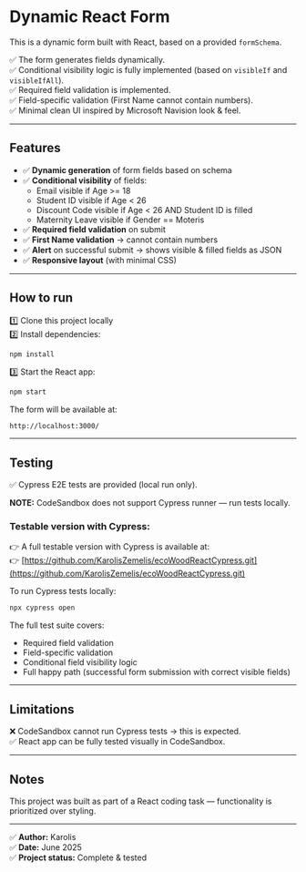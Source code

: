 # Dynamic React Form

This is a dynamic form built with React, based on a provided `formSchema`.

✅ The form generates fields dynamically.  
✅ Conditional visibility logic is fully implemented (based on `visibleIf` and `visibleIfAll`).  
✅ Required field validation is implemented.  
✅ Field-specific validation (First Name cannot contain numbers).  
✅ Minimal clean UI inspired by Microsoft Navision look & feel.

---

## Features

- ✅ **Dynamic generation** of form fields based on schema
- ✅ **Conditional visibility** of fields:
    - Email visible if Age >= 18
    - Student ID visible if Age < 26
    - Discount Code visible if Age < 26 AND Student ID is filled
    - Maternity Leave visible if Gender == Moteris
- ✅ **Required field validation** on submit
- ✅ **First Name validation** → cannot contain numbers
- ✅ **Alert** on successful submit → shows visible & filled fields as JSON
- ✅ **Responsive layout** (with minimal CSS)

---

## How to run

1️⃣ Clone this project locally  
2️⃣ Install dependencies:

```bash
npm install
```

3️⃣ Start the React app:

```bash
npm start
```

The form will be available at:

```
http://localhost:3000/
```

---

## Testing

✅ Cypress E2E tests are provided (local run only).  

**NOTE:** CodeSandbox does not support Cypress runner — run tests locally.

### Testable version with Cypress:

👉 A full testable version with Cypress is available at:  
👉 [https://github.com/KarolisZemelis/ecoWoodReactCypress.git](https://github.com/KarolisZemelis/ecoWoodReactCypress.git)

To run Cypress tests locally:

```bash
npx cypress open
```

The full test suite covers:

- Required field validation
- Field-specific validation
- Conditional field visibility logic
- Full happy path (successful form submission with correct visible fields)

---

## Limitations

❌ CodeSandbox cannot run Cypress tests → this is expected.  
✅ React app can be fully tested visually in CodeSandbox.

---

## Notes

This project was built as part of a React coding task — functionality is prioritized over styling.

---

✅ **Author:** Karolis  
✅ **Date:** June 2025  
✅ **Project status:** Complete & tested